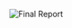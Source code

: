 ![Final Report](https://github.com/A-C-Sai/human-resources-excel-mini-case-study/blob/main/HR-data-final-report.jpg)
